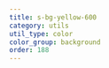 ```yaml
---
title: s-bg-yellow-600
category: utils
util_type: color
color_group: background
order: 188
---
```

<div class="s-bg-yellow-600"></div>